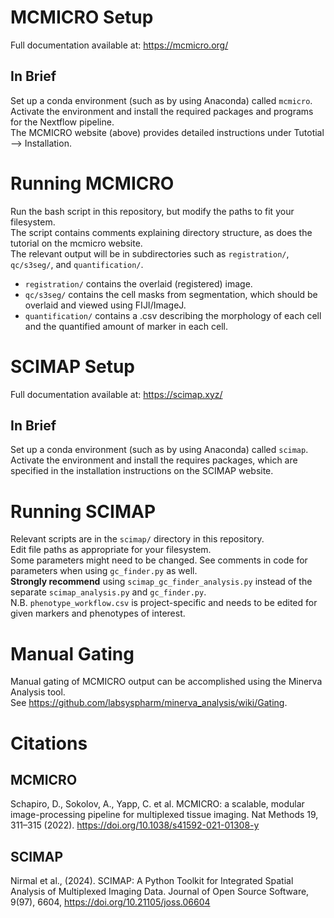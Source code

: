 # MCMICRO Setup  
Full documentation available at: https://mcmicro.org/  
  
## In Brief  
Set up a conda environment (such as by using Anaconda) called `mcmicro`.  
Activate the environment and install the required packages and programs for the Nextflow pipeline.  
The MCMICRO website (above) provides detailed instructions under Tutotial --> Installation.  
  
# Running MCMICRO
Run the bash script in this repository, but modify the paths to fit your filesystem.  
The script contains comments explaining directory structure, as does the tutorial on the mcmicro website.  
The relevant output will be in subdirectories such as `registration/`, `qc/s3seg/`, and `quantification/`.  
- `registration/` contains the overlaid (registered) image.
- `qc/s3seg/` contains the cell masks from segmentation, which should be overlaid and viewed using FIJI/ImageJ.
- `quantification/` contains a .csv describing the morphology of each cell and the quantified amount of marker in each cell.
  
# SCIMAP Setup
Full documentation available at: https://scimap.xyz/  
  
## In Brief
Set up a conda environment (such as by using Anaconda) called `scimap`.  
Activate the environment and install the requires packages, which are specified in the installation instructions on the SCIMAP website.  
  
# Running SCIMAP
Relevant scripts are in the `scimap/` directory in this repository.  
Edit file paths as appropriate for your filesystem.  
Some parameters might need to be changed. See comments in code for parameters when using `gc_finder.py` as well.  
**Strongly recommend** using `scimap_gc_finder_analysis.py` instead of the separate `scimap_analysis.py` and `gc_finder.py`.  
N.B. `phenotype_workflow.csv` is project-specific and needs to be edited for given markers and phenotypes of interest.  

# Manual Gating
Manual gating of MCMICRO output can be accomplished using the Minerva Analysis tool.  
See https://github.com/labsyspharm/minerva_analysis/wiki/Gating.  
  
# Citations
## MCMICRO
Schapiro, D., Sokolov, A., Yapp, C. et al. MCMICRO: a scalable, modular image-processing pipeline for multiplexed tissue imaging. Nat Methods 19, 311–315 (2022). https://doi.org/10.1038/s41592-021-01308-y  

## SCIMAP
Nirmal et al., (2024). SCIMAP: A Python Toolkit for Integrated Spatial Analysis of Multiplexed Imaging Data. Journal of Open Source Software, 9(97), 6604, https://doi.org/10.21105/joss.06604
